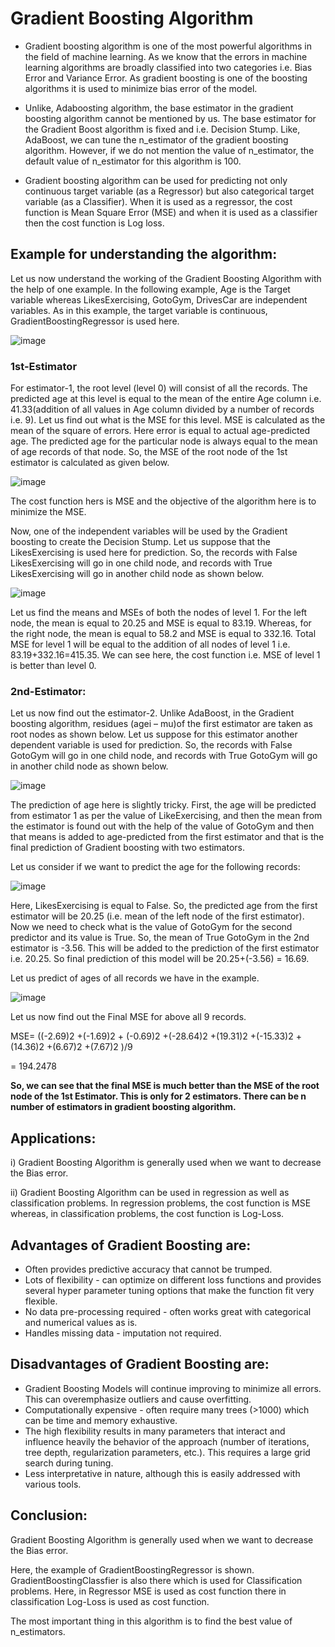 # Gradient Boosting Algorithm

- Gradient boosting algorithm is one of the most powerful algorithms in the field of machine learning. As we know that the errors in machine learning algorithms are broadly classified into two categories i.e. Bias Error and Variance Error. As gradient boosting is one of the boosting algorithms it is used to minimize bias error of the model.

- Unlike, Adaboosting algorithm, the base estimator in the gradient boosting algorithm cannot be mentioned by us. The base estimator for the Gradient Boost algorithm is fixed and i.e. Decision Stump. Like, AdaBoost, we can tune the n_estimator of the gradient boosting algorithm. However, if we do not mention the value of n_estimator, the default value of n_estimator for this algorithm is 100.

- Gradient boosting algorithm can be used for predicting not only continuous target variable (as a Regressor) but also categorical target variable (as a Classifier). When it is used as a regressor, the cost function is Mean Square Error (MSE) and when it is used as a classifier then the cost function is Log loss.

## Example for understanding the algorithm:

Let us now understand the working of the Gradient Boosting Algorithm with the help of one example. In the following example, Age is the Target variable whereas LikesExercising, GotoGym, DrivesCar are independent variables. As in this example, the target variable is continuous, GradientBoostingRegressor is used here.

![image](https://user-images.githubusercontent.com/63282184/137612993-1d784703-4f4b-45a2-b233-6085675f1fec.png)

### 1st-Estimator

For estimator-1, the root level (level 0) will consist of all the records. The predicted age at this level is equal to the mean of the entire Age column i.e. 41.33(addition of all values in Age column divided by a number of records i.e. 9). Let us find out what is the MSE for this level. MSE is calculated as the mean of the square of errors. Here error is equal to actual age-predicted age. The predicted age for the particular node is always equal to the mean of age records of that node. So, the MSE of the root node of the 1st estimator is calculated as given below.

![image](https://user-images.githubusercontent.com/63282184/137613024-74c751d1-cf0f-4460-a46d-754dcc3726c7.png)

The cost function hers is MSE and the objective of the algorithm here is to minimize the MSE.

Now, one of the independent variables will be used by the Gradient boosting to create the Decision Stump. Let us suppose that the LikesExercising
is used here for prediction. So, the records with False LikesExercising will go in one child node, and records with True LikesExercising will go in another child node as shown below.

![image](https://user-images.githubusercontent.com/63282184/137613042-cb5e558f-c3a1-40f9-a78c-61214d639b50.png)

Let us find the means and MSEs of both the nodes of level 1. For the left node, the mean is equal to 20.25 and MSE is equal to 83.19. Whereas, for the right node, the mean is equal to 58.2 and MSE is equal to 332.16. Total MSE for level 1 will be equal to the addition of all nodes of level 1 i.e. 83.19+332.16=415.35. We can see here, the cost function i.e. MSE of level 1 is better than level 0.

### 2nd-Estimator:

Let us now find out the estimator-2. Unlike AdaBoost, in the Gradient boosting algorithm, residues (agei – mu)of the first estimator are taken as root nodes as shown below. Let us suppose for this estimator another dependent variable is used for prediction. So, the records with False GotoGym
will go in one child node, and records with True GotoGym will go in another child node as shown below.

![image](https://user-images.githubusercontent.com/63282184/137613077-5cf8825e-fcda-41ba-a015-76a055c735c6.png)


The prediction of age here is slightly tricky. First, the age will be predicted from estimator 1 as per the value of LikeExercising, and then the mean from the estimator is found out with the help of the value of GotoGym and then that means is added to age-predicted from the first estimator and that is the final prediction of Gradient boosting with two estimators.

Let us consider if we want to predict the age for the following records:

![image](https://user-images.githubusercontent.com/63282184/137613112-6240db32-9056-4e12-8438-f7bb04505e41.png)

Here, LikesExercising is equal to False. So, the predicted age from the first estimator will be 20.25 (i.e. mean of the left node of the first estimator). Now we need to check what is the value of GotoGym for the second predictor and its value is True. So, the mean of True GotoGym in the 2nd estimator is -3.56. This will be added to the prediction of the first estimator i.e. 20.25. So final prediction of this model will be 20.25+(-3.56) = 16.69.

Let us predict of ages of all records we have in the example.

![image](https://user-images.githubusercontent.com/63282184/137613132-48dc95f1-bc86-4fc3-b764-4b8de12dbc07.png)


Let us now find out the Final MSE for above all 9 records.

MSE= ((-2.69)2 +(-1.69)2 + (-0.69)2 +(-28.64)2 +(19.31)2 +(-15.33)2 + (14.36)2 +(6.67)2 +(7.67)2 )/9

= 194.2478

**So, we can see that the final MSE is much better than the MSE of the root node of the 1st Estimator. This is only for 2 estimators. There can be n number of estimators in gradient boosting algorithm.**

## Applications:

i) Gradient Boosting Algorithm is generally used when we want to decrease the Bias error.

ii) Gradient Boosting Algorithm can be used in regression as well as classification problems. In regression problems, the cost function is MSE whereas, in classification problems, the cost function is Log-Loss.

## Advantages of Gradient Boosting are:


- Often provides predictive accuracy that cannot be trumped.
- Lots of flexibility - can optimize on different loss functions and provides several hyper parameter tuning options that make the function fit very flexible.
- No data pre-processing required - often works great with categorical and numerical values as is.
- Handles missing data - imputation not required.

## Disadvantages of Gradient Boosting are:

- Gradient Boosting Models will continue improving to minimize all errors. This can overemphasize outliers and cause overfitting.
- Computationally expensive - often require many trees (>1000) which can be time and memory exhaustive.
- The high flexibility results in many parameters that interact and influence heavily the behavior of the approach (number of iterations, tree depth, regularization parameters, etc.). This requires a large grid search during tuning.
- Less interpretative in nature, although this is easily addressed with various tools.


## Conclusion:

Gradient Boosting Algorithm is generally used when we want to decrease the Bias error.

Here, the example of GradientBoostingRegressor is shown. GradientBoostingClassfier is also there which is used for Classification problems. Here, in Regressor MSE is used as cost function there in classification Log-Loss is used as cost function.

The most important thing in this algorithm is to find the best value of n_estimators.
